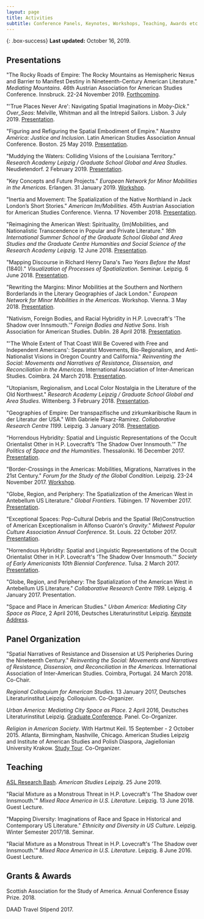 ```yaml
---
layout: page
title: Activities
subtitle: Conference Panels, Keynotes, Workshops, Teaching, Awards etc.
---
```


{: .box-success}
**Last updated:** October 16, 2019.

## Presentations
<p>"The Rocky Roads of Empire: The Rocky Mountains as Hemispheric Nexus and Barrier to Manifest Destiny in Nineteenth-Century American Literature." <em>Mediating Mountains</em>. 46th Austrian Association for American Studies Conference. Innsbruck. 22-24 November 2019. <a href="https://www.uibk.ac.at/amerikastudien/aktuelles/veranstaltungen/aaas-konferenz-2019.html" target="_blank">Forthcoming</a>.</p>
<p>"'True Places Never Are': Navigating Spatial Imaginations in <em>Moby-Dick</em>." <em>Over_Seas</em>: Melville, Whitman and all the Intrepid Sailors. Lisbon. 3 July 2019. <a href="https://www.overseas2019.com" target="_blank">Presentation</a>.</p>
<p>"Figuring and Refiguring the Spatial Embodiment of Empire." <em>Nuestra América: Justice and Inclusion</em>. Latin American Studies Association Annual Conference. Boston. 25 May 2019. <a href="https://lasaweb.org/en/lasa2019/" target="_blank">Presentation</a>.</p>
<p>"Muddying the Waters: Colliding Visions of the Louisiana Territory." <i>Research Academy Leipzig / Graduate School Global and Area Studies</i>. Neudietendorf. 2 February 2019. <a href="https://home.uni-leipzig.de/~gsgas/events/winter-school/" target="_blank">Presentation</a>.</p>
<p>"Key Concepts and Future Projects." <i>European Network for Minor Mobilities in the Americas</i>. Erlangen. 31 January 2019. <a href="https://enmma.org/news/events" target="_blank">Workshop</a>.</p>
<p>"Inertia and Movement: The Spatialization of the Native Northland in Jack London’s Short Stories." <i>American Im/Mobilities</i>. 45th Austrian Association for American Studies Conference. Vienna. 17 November 2018. <a href="https://aaas2018.univie.ac.at/">Presentation</a>.</p>
<p>"Reimagining the American West: Spirituality, (Im)Mobilities, and Nationalistic Transcendence in Popular and Private Literature." <i>16th International Summer School of the Graduate School Global and Area Studies and the Graduate Centre Humanities and Social Science of the Research Academy Leipzig</i>. 12 June 2018. <a href="http://research.uni-leipzig.de/~sfb1199/event/16th-international-summer-school/" target="_blank">Presentation</a>.</p>
<p>"Mapping Discourse in Richard Henry Dana's <i>Two Years Before the Mast</i> (1840)." <i>Visualization of Processes of Spatialization</i>. Seminar. Leipzig. 6 June 2018. <a href="http://research.uni-leipzig.de/~sfb1199/event/visualization-of-processes-of-spatialization/" target="_blank">Presentation</a>.</p>
<p>"Rewriting the Margins: Minor Mobilities at the Southern and Northern Borderlands in the Literary Geographies of Jack London." <i>European Network for Minor Mobilities in the Americas</i>. Workshop. Vienna. 3 May 2018. <a href="https://enmma.org" target="_blank">Presentation</a>.</p>
<p>"Nativism, Foreign Bodies, and Racial Hybridity in H.P. Lovecraft's 'The Shadow over Innsmouth.'" <i>Foreign Bodies and Native Sons</i>. Irish Association for American Studies. Dublin. 28 April 2018. <a href="https://iaas.ie/iaas-annual-conference/" target="_blank">Presentation</a>.</p>
<p>"'The Whole Extent of That Coast Will Be Covered with Free and Independent Americans': Separatist Movements, Bio-Regionalism, and Anti-Nationalist Visions in Oregon Country and California." <i>Reinventing the Social: Movements and Narratives of Resistance, Dissension, and Reconciliation in the Americas</i>. International Association of Inter-American Studies. Coimbra. 24 March 2018. <a href="http://www.interamericanstudies.net/?p=6481" target="_blank">Presentation</a>.</p>
<p>"Utopianism, Regionalism, and Local Color Nostalgia in the Literature of the Old Northwest." <i>Research Academy Leipzig / Graduate School Global and Area Studies</i>. Wittenberg. 3 February 2018. <a href="https://home.uni-leipzig.de/~gsgas/events/winter-school/" target="_blank">Presentation</a>.</p>
<p>"Geographies of Empire: Der transpazifische und zirkumkaribische Raum in der Literatur der USA." With Gabriele Pisarz-Ramirez. <i>Collaborative Research Centre 1199</i>. Leipzig. 3 January 2018. <a href="https://research.uni-leipzig.de/~sfb1199/event/dual-presentation-gabriele-pisarz-ramirez-philipp-clart-and-nikolas-broy/" target="_blank">Presentation</a>.</p>
<p>“Horrendous Hybridity: Spatial and Linguistic Representations of the Occult Orientalist Other in H.P. Lovecraft’s ‘The Shadow Over Innsmouth.’” <i>The Politics of Space and the Humanities</i>. Thessaloniki. 16 December 2017. <a href="http://www.enl.auth.gr/helaas/2017/" target="_blank">Presentation</a>.</p>
<p>"Border-Crossings in the Americas: Mobilities, Migrations, Narratives in the 21st Century." <i>Forum for the Study of the Global Condition</i>. Leipzig. 23-24 November 2017. <a href="http://www.forum-global-condition.de/veranstaltung/border-crossings-in-the-americas-mobilities-migrations-narratives-in-the-21st-century/" target="_blank">Workshop</a>.</p>
<p>"Globe, Region, and Periphery: The Spatialization of the American West in Antebellum US Literature.” <i>Global Frontiers</i>. Tübingen. 17 November 2017. <a href="http://www.uni-tuebingen.de/fakultaeten/philosophische-fakultaet/fachbereiche/geschichtswissenschaft/seminareinstitute/neuere-geschichte/wiss-veranstaltungen/sommer-und-winterkurse/global-frontiers-15-17-nov-2017.html" target="_blank">Presentation</a>.</p>
<p>"Exceptional Spaces: Pop-Cultural Debris and the Spatial (Re)Construction of American Exceptionalism in Alfonso Cuarón's <i>Gravity</i>." <i>Midwest Popular Culture Association Annual Conference</i>. St. Louis. 22 October 2017. <a href="http://mpcaaca.org/stlouis-2017/" target="_blank">Presentation</a>.</p>
<p>"Horrendous Hybridity: Spatial and Linguistic Representations of the Occult Orientalist Other in H.P. Lovecraft's 'The Shadow Over Innsmouth.'" <i>Society of Early Americanists 10th Biennial Conference</i>. Tulsa. 2 March 2017. <a href="https://sea2017.wordpress.com" target="_blank">Presentation</a>.</p>
<p>"Globe, Region, and Periphery: The Spatialization of the American West in Antebellum US Literature." <i>Collaborative Research Centre 1199</i>. Leipzig. 4 January 2017. Presentation.</p>
<p>"Space and Place in American Studies." <i>Urban America: Mediating City Space as Place</i>, 2 April 2016, Deutsches Literaturinstitut Leipzig. <a href="http://www.americanspace-leipzig.de/?ai1ec_event=urban-america-mediating-city-space-as-place" target="_blank">Keynote Address</a>.</p>

## Panel Organization
<p>"Spatial Narratives of Resistance and Dissension at US Peripheries During the Nineteenth Century." <i>Reinventing the Social: Movements and Narratives of Resistance, Dissension, and Reconciliation in the Americas</i>. International Association of Inter-American Studies. Coimbra, Portugal. 24 March 2018. Co-Chair.</p>
<p><i>Regional Colloquium for American Studies</i>. 13 January 2017, Deutsches Literaturinstitut Leipzig. Colloquium. Co-Organizer.</p>
<p><i>Urban America: Mediating City Space as Place</i>. 2 April 2016, Deutsches Literaturinstitut Leipzig. <a href="http://www.americanspace-leipzig.de/?ai1ec_event=urban-america-mediating-city-space-as-place" target="_blank">Graduate Conference</a>. Panel. Co-Organizer.</p>
<p><i>Religion in American Society</i>. With Hartmut Keil. 15 September - 2 October 2015. Atlanta, Birmingham, Nashville, Chicago. American Studies Leipzig and Institute of American Studies and Polish Diaspora, Jagiellonian University Krakow. <a href="https://studytour2015.wordpress.com" target="_blank">Study Tour</a>. Co-Organizer.</p>

## Teaching
<p><a href="http://americanstudies.uni-leipzig.de/content/research-bash" target="_blank">ASL Research Bash</a>. <em>American Studies Leipzig</em>. 25 June 2019.</p>
<p>"Racial Mixture as a Monstrous Threat in H.P. Lovecraft's 'The Shadow over Innsmouth.'" <i>Mixed Race America in U.S. Literature</i>. Leipzig. 13 June 2018. Guest Lecture.</p>
<p>"Mapping Diversity: Imaginations of Race and Space in Historical and Contemporary US Literature." <i>Ethnicity and Diversity in US Culture</i>. Leipzig. Winter Semester 2017/18. Seminar.</p>
<p>"Racial Mixture as a Monstrous Threat in H.P. Lovecraft's 'The Shadow over Innsmouth.'" <i>Mixed Race America in U.S. Literature</i>. Leipzig. 8 June 2016. Guest Lecture.</p>

## Grants & Awards
<p>Scottish Association for the Study of America. Annual Conference Essay Prize. 2018.</p>
<p>DAAD Travel Stipend 2017.</p>
